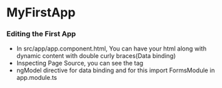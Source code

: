 # MyFirstApp

### Editing the First App

* In src/app/app.component.html, You can have your html along with dynamic content with double curly braces(Data binding)
* Inspecting Page Source, you can see the <app-root> tag
* ngModel directive for data binding and for this import FormsModule in app.module.ts